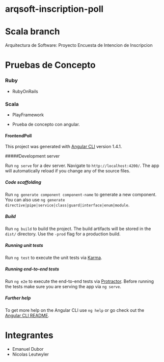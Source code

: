 # arqsoft-inscription-poll
# Scala branch
Arquitectura de Software: Proyecto Encuesta de Intencion de Inscripcion

# Pruebas de Concepto
### Ruby
* RubyOnRails

### Scala
* PlayFramework
 - Prueba de concepto con angular.

#### FrontendPoll

This project was generated with [Angular CLI](https://github.com/angular/angular-cli) version 1.4.1.

#####Development server

Run `ng serve` for a dev server. Navigate to `http://localhost:4200/`. The app will automatically reload if you change any of the source files.

##### Code scaffolding

Run `ng generate component component-name` to generate a new component. You can also use `ng generate directive|pipe|service|class|guard|interface|enum|module`.

##### Build

Run `ng build` to build the project. The build artifacts will be stored in the `dist/` directory. Use the `-prod` flag for a production build.

##### Running unit tests

Run `ng test` to execute the unit tests via [Karma](https://karma-runner.github.io).

##### Running end-to-end tests

Run `ng e2e` to execute the end-to-end tests via [Protractor](http://www.protractortest.org/).
Before running the tests make sure you are serving the app via `ng serve`.

##### Further help

To get more help on the Angular CLI use `ng help` or go check out the [Angular CLI README](https://github.com/angular/angular-cli/blob/master/README.md).



# Integrantes
* Emanuel Dubor 
* Nicolas Leutwyler
